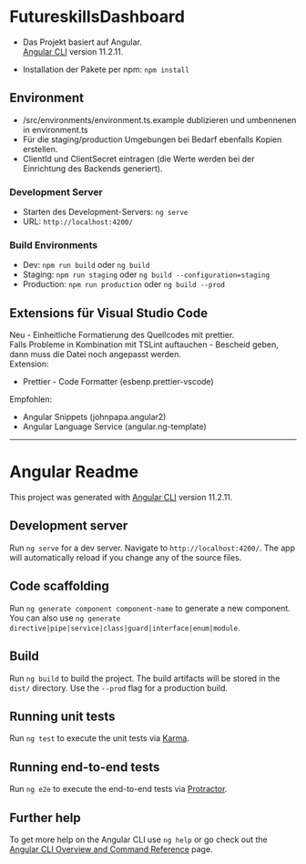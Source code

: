 # FutureskillsDashboard

- Das Projekt basiert auf Angular.       
[Angular CLI](https://github.com/angular/angular-cli) version 11.2.11. 

- Installation der Pakete per npm:  `npm install`

## Environment
- /src/environments/environment.ts.example dublizieren und umbennenen in environment.ts
- Für die staging/production Umgebungen bei Bedarf ebenfalls Kopien erstellen.
- ClientId und ClientSecret eintragen (die Werte werden bei der Einrichtung des Backends generiert).

### Development Server
- Starten des Development-Servers: `ng serve`  
- URL: `http://localhost:4200/`

### Build Environments
- Dev: ```npm run build``` oder ```ng build```
- Staging: ```npm run staging``` oder ```ng build --configuration=staging```
- Production: ```npm run production``` oder ```ng build --prod```

## Extensions für Visual Studio Code
Neu - Einheitliche Formatierung des Quellcodes mit prettier.  
Falls Probleme in Kombination mit TSLint auftauchen - Bescheid geben, dann muss die Datei noch angepasst werden.  
Extension: 
- Prettier - Code Formatter (esbenp.prettier-vscode)

Empfohlen:     
- Angular Snippets (johnpapa.angular2)   
- Angular Language Service (angular.ng-template)


<hr>

# Angular Readme

This project was generated with [Angular CLI](https://github.com/angular/angular-cli) version 11.2.11.

## Development server

Run `ng serve` for a dev server. Navigate to `http://localhost:4200/`. The app will automatically reload if you change any of the source files.

## Code scaffolding

Run `ng generate component component-name` to generate a new component. You can also use `ng generate directive|pipe|service|class|guard|interface|enum|module`.

## Build

Run `ng build` to build the project. The build artifacts will be stored in the `dist/` directory. Use the `--prod` flag for a production build.

## Running unit tests

Run `ng test` to execute the unit tests via [Karma](https://karma-runner.github.io).

## Running end-to-end tests

Run `ng e2e` to execute the end-to-end tests via [Protractor](http://www.protractortest.org/).

## Further help

To get more help on the Angular CLI use `ng help` or go check out the [Angular CLI Overview and Command Reference](https://angular.io/cli) page.
